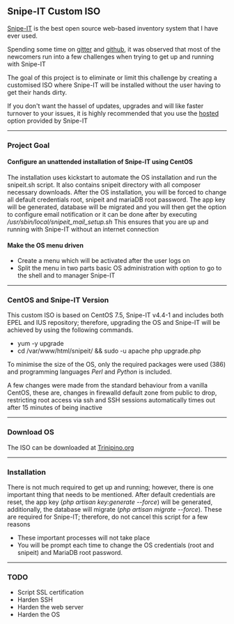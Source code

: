 ## Snipe-IT Custom ISO

[Snipe-IT](https://snipeitapp.com/) is the best open source web-based inventory system that I have ever used. 

Spending some time on [gitter](https://gitter.im/snipe/snipe-it) and [github](https://github.com/snipe/snipe-it/issues), it was observed that most of the newcomers run into a few challenges when trying to get up and running with Snipe-IT

The goal of this project is to eliminate or limit this challenge by creating a customised ISO where Snipe-IT will be installed without the user having to get their hands dirty. 

If you don't want the hassel of updates, upgrades and will like faster turnover to your issues, it is highly recommended that you use the [hosted](https://snipeitapp.com/hosting) option provided by Snipe-IT


-------
### Project Goal

#### Configure an unattended installation of Snipe-IT using CentOS
The installation uses kickstart to automate the OS installation and run the snipeit.sh script. It also contains snipeit directory with all composer necessary downloads. After the OS installation, you will be forced to change all default credentials root, snipeit and mariaDB root password. The  app key will be generated, database will be migrated and you will then get the option to configure email notification or it can be done after by executing */usr/sbin/local/snipeit_mail_setup.sh*
This ensures that you are up and running with Snipe-IT without an internet connection

#### Make the OS menu driven
- Create a menu which will be activated after the user logs on
- Split the menu in two parts basic OS administration with option to go to the shell and to manager Snipe-IT

------- 
### CentOS and Snipe-IT Version

This custom ISO is based on CentOS 7.5, Snipe-IT v4.4-1 and includes both EPEL and IUS repository; therefore, upgrading the OS and Snipe-IT will be achieved by using the following commands.
- yum -y upgrade
- cd /var/www/html/snipeit/ && sudo -u apache php upgrade.php

To minimise the size of the OS, only the required packages were used (386) and programming languages _Perl_ and _Python_ is included.

A few changes were made from the standard behaviour from a vanilla CentOS, these are, changes in firewalld default zone from public to drop, restricting root access via ssh and SSH sessions automatically times out after 15 minutes of being inactive

-------
### Download OS

The ISO can be downloaded at [Trinipino.org](https://trinipino.org/snipeit/Snipe-IT_x86_64-2-1.iso)

--------
### Installation
There is not much required to get up and running; however, there is one important thing that needs to be mentioned.
After default credentials are reset, the app key (_php artisan key:generate --force_) will be generated, additionally, the database will migrate (_php artisan migrate --force_). These are required for Snipe-IT;
therefore, do not cancel this script for a few reasons
- These important processes will not take place
- You will be prompt each time to change the OS credentials (root and snipeit) and MariaDB root password.


-------
### TODO
- Script SSL certification
- Harden SSH
- Harden the web server
- Harden the OS
